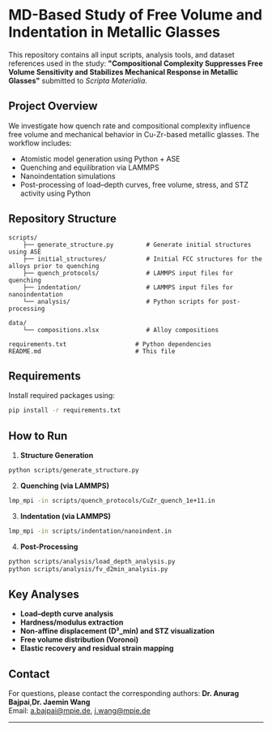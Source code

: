 # MD-Based Study of Free Volume and Indentation in Metallic Glasses

This repository contains all input scripts, analysis tools, and dataset references used in the study:
**"Compositional Complexity Suppresses Free Volume Sensitivity and Stabilizes Mechanical Response in Metallic Glasses"** submitted to *Scripta Materialia*.

## Project Overview

We investigate how quench rate and compositional complexity influence free volume and mechanical behavior in Cu-Zr-based metallic glasses. The workflow includes:
- Atomistic model generation using Python + ASE
- Quenching and equilibration via LAMMPS
- Nanoindentation simulations
- Post-processing of load–depth curves, free volume, stress, and STZ activity using Python

## Repository Structure

```
scripts/
    ├── generate_structure.py         # Generate initial structures using ASE
    ├── initial_structures/           # Initial FCC structures for the alloys prior to quenching
    ├── quench_protocols/             # LAMMPS input files for quenching
    ├── indentation/                  # LAMMPS input files for nanoindentation
    └── analysis/                     # Python scripts for post-processing

data/
    └── compositions.xlsx             # Alloy compositions

requirements.txt                   # Python dependencies
README.md                          # This file
```

## Requirements

Install required packages using:

```bash
pip install -r requirements.txt
```

## How to Run

1. **Structure Generation**

```bash
python scripts/generate_structure.py
```

2. **Quenching (via LAMMPS)**

```bash
lmp_mpi -in scripts/quench_protocols/CuZr_quench_1e+11.in
```

3. **Indentation (via LAMMPS)**

```bash
lmp_mpi -in scripts/indentation/nanoindent.in
```

4. **Post-Processing**

```bash
python scripts/analysis/load_depth_analysis.py
python scripts/analysis/fv_d2min_analysis.py
```

## Key Analyses

- **Load–depth curve analysis**
- **Hardness/modulus extraction**
- **Non-affine displacement (D²_min) and STZ visualization**
- **Free volume distribution (Voronoi)**
- **Elastic recovery and residual strain mapping**


## Contact

For questions, please contact the corresponding authors:
**Dr. Anurag Bajpai**,**Dr. Jaemin Wang**   
Email: a.bajpai@mpie.de, j.wang@mpie.de

---
